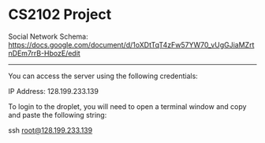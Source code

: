 CS2102 Project
=============

Social Network
Schema: https://docs.google.com/document/d/1oXDtTqT4zFw57YW70_vUgGJiaMZrtnDEm7rrB-HbozE/edit

------------

You can access the server using the following credentials:

IP Address: 128.199.233.139

To login to the droplet, you will need to open a terminal window and copy and paste the following string:

ssh root@128.199.233.139
